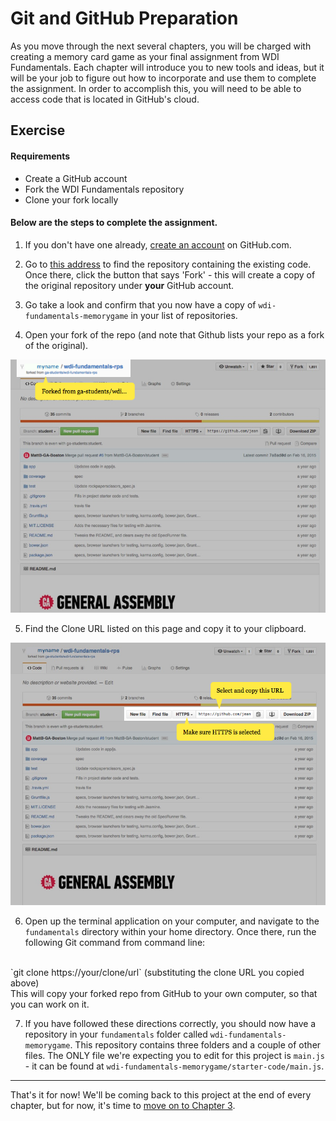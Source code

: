 # Git and GitHub Preparation

As you move through the next several chapters, you will be charged with creating a memory card game as your final assignment from WDI Fundamentals. Each chapter will introduce you to new tools and ideas, but it will be your job to figure out how to incorporate and use them to complete the assignment. In order to accomplish this, you will need to be able to access code that is located in GitHub's cloud.

## Exercise

#### Requirements

- Create a GitHub account
- Fork the WDI Fundamentals repository
- Clone your fork locally

#### Below are the steps to complete the assignment.

1. If you don't have one already, [create an account](07_exercise.md) on GitHub.com.

2. Go to [this address](https://github.com/ga-students/wdi-fundamentals-memorygame) to find the repository containing the existing code.
  Once there, click the button that says 'Fork' - this will create a copy of the original repository under **your** GitHub account.

3. Go take a look and confirm that you now have a copy of `wdi-fundamentals-memorygame` in your list of repositories.

4. Open your fork of the repo (and note that Github lists your repo as a fork of the original).

  ![Image showing "forked from ga-students/wdi-fundamentals-rps"](../assets/chapter2/clone_ga-students.png)

5. Find the Clone URL listed on this page and copy it to your clipboard.

  ![Image showing "clone HTTP address"](../assets/chapter2/clone_http.png)

6. Open up the terminal application on your computer, and navigate to the `fundamentals` directory within your home directory.
  Once there, run the following Git command from command line:
<br>
`git clone https://your/clone/url` (substituting the clone URL you copied above)
<br>
  This will copy your forked repo from GitHub to your own computer, so that you can work on it.

7. If you have followed these directions correctly, you should now have a repository in your `fundamentals` folder called `wdi-fundamentals-memorygame`. This repository contains three folders and a couple of other files.  The ONLY file we're expecting you to edit for this project is `main.js` - it can be found at `wdi-fundamentals-memorygame/starter-code/main.js`.

---

That's it for now! We'll be coming back to this project at the end of every chapter, but for now, it's time to [move on to Chapter 3](../03_chapter/intro.md).